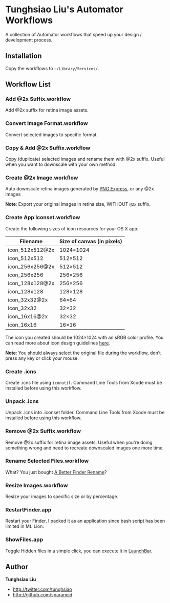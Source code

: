 # Tunghsiao Liu's Automator Workflows
A collection of Automator workflows that speed up your design / development process.


## Installation

Copy the workflows to `~/Library/Services/`.

## Workflow List

### Add @2x Suffix.workflow
Add @2x suffix for retina image assets.

### Convert Image Format.workflow
Convert selected images to specific format.

### Copy & Add @2x Suffix.workflow
Copy (duplicate) selected images and rename them with @2x suffix. Useful when you want to downscale with your own method.

### Create @2x Image.workflow
Auto downscale retina images generated by [PNG Express](http://www.pngexpress.com/), or any @2x images

**Note**: Export your original images in retina size, WITHOUT `@2x` suffix.

### Create App Iconset.workflow
Create the following sizes of icon resources for your OS X app:

Filename | Size of canvas (in pixels)
--- | ---
icon_512x512@2x | 1024×1024
icon_512x512    | 512×512
icon_256x256@2x | 512×512
icon_256x256    | 256×256
icon_128x128@2x | 256×256
icon_128x128    | 128×128
icon_32x32@2x   | 64×64
icon_32x32      | 32×32
icon_16x16@2x   | 32×32
icon_16x16      | 16×16

The icon you created should be 1024×1024 with an sRGB color profile. You can read more about icon design guidelines [here](http://developer.apple.com/library/mac/documentation/userexperience/conceptual/applehiguidelines/IconsImages/IconsImages.html).

**Note**: You should always select the original file during the workflow, don’t press any key or click your mouse.

### Create .icns
Create .icns file using `iconutil`. Command Line Tools from Xcode must be installed before using this workflow.

### Unpack .icns
Unpack .icns into .iconset folder. Command Line Tools from Xcode must be installed before using this workflow.

### Remove @2x Suffix.workflow
Remove @2x suffix for retina image assets. Useful when you're doing something wrong and need to recreate downscaled images one more time.

### Rename Selected Files.workflow
What? You just bought [A Better Finder Rename](http://www.publicspace.net/ABetterFinderRename/)?

### Resize Images.workflow
Resize your images to specific size or by percentage.

### RestartFinder.app
Restart your Finder, I packed it as an application since bash script has been limited in Mt. Lion.

### ShowFiles.app
Toggle Hidden files in a simple click, you can execute it in [LaunchBar](www.obdev.at/launchbar/).

## Author

**Tunghsiao Liu**

+ http://twitter.com/tunghsiao
+ http://github.com/sparanoid